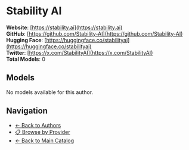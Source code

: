# Stability AI

**Website**: [https://stability.ai](https://stability.ai)  
**GitHub**: [https://github.com/Stability-AI](https://github.com/Stability-AI)  
**Hugging Face**: [https://huggingface.co/stabilityai](https://huggingface.co/stabilityai)  
**Twitter**: [https://x.com/StabilityAI](https://x.com/StabilityAI)  
**Total Models**: 0

## Models

No models available for this author.

## Navigation

- [← Back to Authors](../README.md)
- [📋 Browse by Provider](../../providers/README.md)
- [← Back to Main Catalog](../../README.md)
